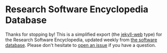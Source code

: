 # Research Software Encyclopedia Database

Thanks for stopping by! This is a simplified export (the [jekyll-web](https://github.com/rseng/rse-jekyll-web/) type) for the Research Software Encyclopedia, updated weekly from [the software database](https://github.com/rseng/software). Please
don't hesitate to [open an issue](https://github.com/rseng/web/issues) if you have a question.
